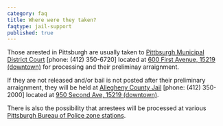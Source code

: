 ```yaml
---
category: faq
title: Where were they taken?
faqtype: jail-support
published: true
---
```

Those arrested in Pittsburgh are usually taken to [Pittbsurgh Municipal District Court](http://www.pacourts.us/courts/minor-courts/) [phone: (412) 350-6720] located at [600 First Avenue, 15219 (downtown)](https://goo.gl/maps/xhNsbQMZ2Hm) for processing and their preliminay arraignment. 

If they are not released and/or bail is not posted after their preliminary arraignment, they will be held at [Allegheny County Jail](http://www.alleghenycounty.us/jail/index.aspx) [phone: (412) 350-2000] located at [950 Second Ave, 15219 (downtown)](https://goo.gl/maps/Me197AZPrCF2). 

There is also the possibility that arrestees will be processed at various [Pittsburgh Bureau of Police zone stations](http://www.pittsburghpa.gov/police/zones). 
